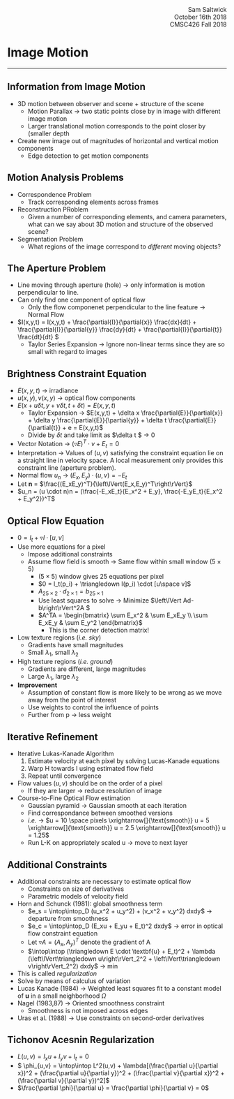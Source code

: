 <div style="text-align: right">Sam Saltwick </div>
<div style="text-align: right">October 16th 2018 </div>
<div style="text-align: right">CMSC426 Fall 2018 </div>

# Image Motion
---

## Information from Image Motion
- 3D motion between observer and scene + structure of the scene
    + Motion Parallax -> two static points close by in image with different image motion
    + Larger translational motion corresponds to the point closer by (smaller depth
- Create new image out of magnitudes of horizontal and vertical motion components
    - Edge detection to get motion components

## Motion Analysis Problems
- Correspondence Problem
    + Track corresponding elements across frames
- Reconstruction PRoblem
    + Given a number of corresponding elements, and camera parameters, what can we say about 3D motion and structure of the observed scene?
- Segmentation Problem
    + What regions of the image correspond to *different* moving objects?

## The Aperture Problem
- Line moving through aperture (hole) -> only information is motion perpendicular to line.
- Can only find one component of optical flow
    + Only the flow componenet perpendicular to the line feature -> Normal Flow
- $I(x,y,t) = I(x,y,t) + \frac{\partial{I}}{\partial{x}} \frac{dx}{dt} + \frac{\partial{I}}{\partial{y}} \frac{dy}{dt} + \frac{\partial{I}}{\partial{t}} \frac{dt}{dt} $
    + Taylor Series Expansion -> Ignore non-linear terms since they are so small with regard to images
## Brightness Constraint Equation
- $E(x,y,t)$ -> irradiance
- $u(x,y), v(x,y)$ -> optical flow components
- $E(x + u\delta t, y+v\delta t, t+\delta t) = E(x,y,t)$
    + Taylor Expansion -> $E(x,y,t) + \delta x \frac{\partial{E}}{\partial{x}} + \delta y \frac{\partial{E}}{\partial{y}} + \delta t \frac{\partial{E}}{\partial{t}} + e = E(x,y,t)$
    + Divide by $\delta t$ and take limit as $\delta t $ -> $0$
- Vector Notation -> $(\triangledown E)^T \cdot v + E_t = 0$
- Interpretation -> Values of $(u,v)$ satisfying the constraint equation lie on a straight line in velocity space. A local measurement only provides this constraint line (aperture problem).
- Normal flow $u_n$ -> $(E_x, E_y) \cdot (u,v) = -E_t$
- Let **n** = $\frac{(E_xE_y)^T}{\left\lVert(E_x,E_y)^T\right\rVert}$
- $u_n = (u \cdot n)n = (\frac{-E_xE_t}{E_x^2 + E_y}, \frac{-E_yE_t}{E_x^2 + E_y^2})^T$

## Optical Flow Equation
- $0 = I_t + \triangledown I \cdot [u,v]$
- Use more equations for a pixel
    + Impose additional constraints
    + Assume flow field is smooth -> Same flow within small window ($5\times5$)
        - ($5\times5$) window gives 25 equations per pixel
        - $0 = I_t(p_i) + \triangledown I(p_i) \cdot [u\space v]$
        - $A_{25\times2} \cdot d_{2\times1} = b_{25\times1}$
        - Use least squares to solve -> Minimize $\left\lVert Ad-b\right\rVert^2A
        $
        - $A^TA = \begin{bmatrix} \sum E_x^2 & \sum E_xE_y \\ \sum E_xE_y & \sum E_y^2 \end{bmatrix}$
            + This is the corner detection matrix!
- Low texture regions (*i.e. sky*)
    + Gradients have small magnitudes 
    + Small $\lambda_1$, small $\lambda_2$
- High texture regions (*i.e. ground*)
    + Gradients are different, large magnitudes
    + Large $\lambda_1$, large $\lambda_2$
- **Improvement**
    + Assumption of constant flow is more likely to be wrong as we move away from the point of interest
    + Use weights to control the influence of points
    + Further from p -> less weight

## Iterative Refinement
- Iterative Lukas-Kanade Algorithm
    1. Estimate velocity at each pixel by solving Lucas-Kanade equations
    2. Warp H towards I using estimated flow field
    3. Repeat until convergence
- Flow values $(u,v)$ should be on the order of a pixel
    + If they are larger -> reduce resolution of image
- Course-to-Fine Optical Flow estimation
    + Gaussian pyramid -> Gaussian smooth at each iteration
    + Find correspondance between smoothed versions
    + *i.e.* -> $u = 10 \space pixels \xrightarrow[]{\text{smooth}} u = 5 \xrightarrow[]{\text{smooth}} u = 2.5 \xrightarrow[]{\text{smooth}} u = 1.25$
    + Run L-K on appropriately scaled u -> move to next layer 

## Additional Constraints
- Additional constraints are necessary to estimate optical flow
    + Constraints on size of derivatives
    + Parametric models of velocity field
- Horn and Schunck (1981): global smoothness term
    + $e_s = \intop\intop_D (u_x^2 + u_y^2) + (v_x^2 + v_y^2) dxdy$ -> departure from smoothness
    + $e_c = \intop\intop_D (E_xu + E_yu + E_t)^2 dxdy$ -> error in optical flow constraint equation
    + Let $\triangledown A = (A_x, A_y)^T$ denote the gradient of A
    + $\intop\intop (\triangledown E \cdot \textbf{u} + E_t)^2 + \lambda (\left\lVert\triangledown u\right\rVert_2^2 + \left\lVert\triangledown v\right\rVert_2^2) dxdy$ -> min
- This is called *regularization*
- Solve by means of calculus of variation
- Lucas Kanade (1984) -> Weighted least squares fit to a constant model of **u** in a small neighborhood $\Omega$
- Nagel (1983,87) -> Oriented smoothness constraint
    + Smoothness is not imposed across edges
- Uras et al. (1988) -> Use constraints on second-order derivatives

## Tichonov Acesnin Regularization
- $L(u,v) = I_xu + I_yv + I_t = 0$
- $ \phi_{u,v} = \intop\intop L^2(u,v) + \lambda[(\frac{\partial u}{\partial x})^2 + (\frac{\partial u}{\partial y})^2 + (\frac{\partial v}{\partial x})^2 + (\frac{\partial v}{\partial y})^2]$
- $\frac{\partial \phi}{\partial u} = \frac{\partial \phi}{\partial v} = 0$




